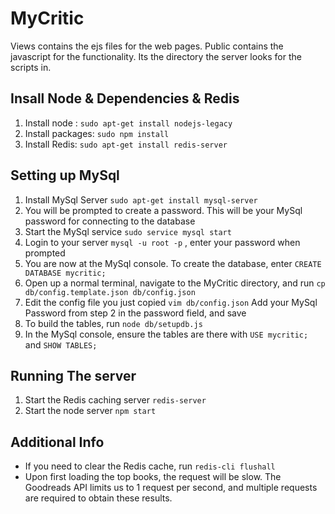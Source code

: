 # MyCritic

Views contains the ejs files for the web pages.
Public contains the javascript for the functionality. Its the directory the server looks for the scripts in. 

## Insall Node & Dependencies & Redis
1. Install node : `sudo apt-get install nodejs-legacy`
2. Install packages: `sudo npm install`
3. Install Redis: `sudo apt-get install redis-server`

## Setting up MySql
1. Install MySql Server `sudo apt-get install mysql-server`
2. You will be prompted to create a password. This will be your MySql password for connecting to the database
3. Start the MySql service `sudo service mysql start`
4. Login to your server `mysql -u root -p` , enter your password when prompted
5. You are now at the MySql console. To create the database, enter `CREATE DATABASE mycritic;`
6. Open up a normal terminal, navigate to the MyCritic directory, and run `cp db/config.template.json db/config.json`
7. Edit the config file you just copied `vim db/config.json` Add your MySql Password from step 2 in the password field, and save
8. To build the tables, run `node db/setupdb.js`
9. In the MySql console, ensure the tables are there with `USE mycritic;` and `SHOW TABLES;`

## Running The server
1. Start the Redis caching server `redis-server`
2. Start the node server `npm start`

## Additional Info
* If you need to clear the Redis cache, run `redis-cli flushall`
* Upon first loading the top books, the request will be slow. The Goodreads API limits us to 1 request per second, and multiple requests are required to obtain these results.
